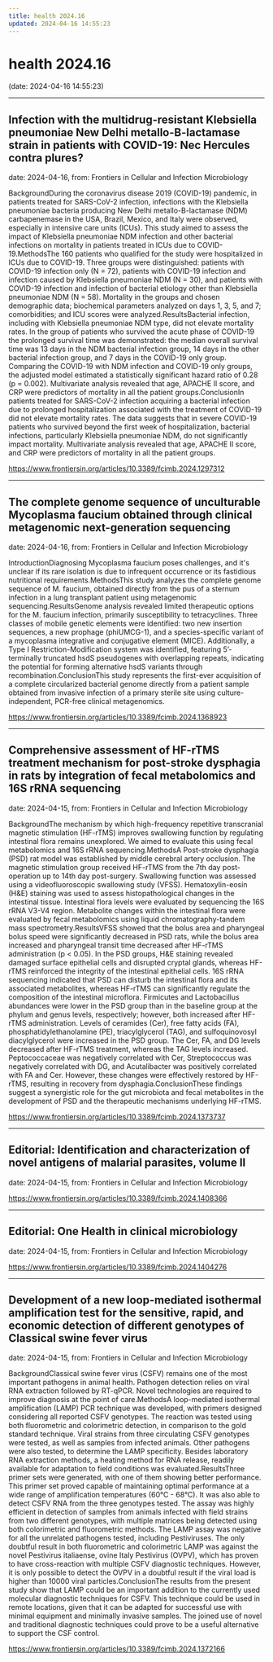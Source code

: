 ```yaml
---
title: health 2024.16
updated: 2024-04-16 14:55:23
---
```


# health 2024.16

(date: 2024-04-16 14:55:23)

---

## Infection with the multidrug-resistant Klebsiella pneumoniae New Delhi metallo-B-lactamase strain in patients with COVID-19: Nec Hercules contra plures?

date: 2024-04-16, from: Frontiers in Cellular and Infection Microbiology

BackgroundDuring the coronavirus disease 2019 (COVID-19) pandemic, in patients treated for SARS-CoV-2 infection, infections with the Klebsiella pneumoniae bacteria producing New Delhi metallo-B-lactamase (NDM) carbapenemase in the USA, Brazil, Mexico, and Italy were observed, especially in intensive care units (ICUs). This study aimed to assess the impact of Klebsiella pneumoniae NDM infection and other bacterial infections on mortality in patients treated in ICUs due to COVID-19.MethodsThe 160 patients who qualified for the study were hospitalized in ICUs due to COVID-19. Three groups were distinguished: patients with COVID-19 infection only (N = 72), patients with COVID-19 infection and infection caused by Klebsiella pneumoniae NDM (N = 30), and patients with COVID-19 infection and infection of bacterial etiology other than Klebsiella pneumoniae NDM (N = 58). Mortality in the groups and chosen demographic data; biochemical parameters analyzed on days 1, 3, 5, and 7; comorbidities; and ICU scores were analyzed.ResultsBacterial infection, including with Klebsiella pneumoniae NDM type, did not elevate mortality rates. In the group of patients who survived the acute phase of COVID-19 the prolonged survival time was demonstrated: the median overall survival time was 13 days in the NDM bacterial infection group, 14 days in the other bacterial infection group, and 7 days in the COVID-19 only group. Comparing the COVID-19 with NDM infection and COVID-19 only groups, the adjusted model estimated a statistically significant hazard ratio of 0.28 (p = 0.002). Multivariate analysis revealed that age, APACHE II score, and CRP were predictors of mortality in all the patient groups.ConclusionIn patients treated for SARS-CoV-2 infection acquiring a bacterial infection due to prolonged hospitalization associated with the treatment of COVID-19 did not elevate mortality rates. The data suggests that in severe COVID-19 patients who survived beyond the first week of hospitalization, bacterial infections, particularly Klebsiella pneumoniae NDM, do not significantly impact mortality. Multivariate analysis revealed that age, APACHE II score, and CRP were predictors of mortality in all the patient groups. 

<https://www.frontiersin.org/articles/10.3389/fcimb.2024.1297312>

---

## The complete genome sequence of unculturable Mycoplasma faucium obtained through clinical metagenomic next-generation sequencing

date: 2024-04-16, from: Frontiers in Cellular and Infection Microbiology

IntroductionDiagnosing Mycoplasma faucium poses challenges, and it's unclear if its rare isolation is due to infrequent occurrence or its fastidious nutritional requirements.MethodsThis study analyzes the complete genome sequence of M. faucium, obtained directly from the pus of a sternum infection in a lung transplant patient using metagenomic sequencing.ResultsGenome analysis revealed limited therapeutic options for the M. faucium infection, primarily susceptibility to tetracyclines. Three classes of mobile genetic elements were identified: two new insertion sequences, a new prophage (phiUMCG-1), and a species-specific variant of a mycoplasma integrative and conjugative element (MICE). Additionally, a Type I Restriction-Modification system was identified, featuring 5’-terminally truncated hsdS pseudogenes with overlapping repeats, indicating the potential for forming alternative hsdS variants through recombination.ConclusionThis study represents the first-ever acquisition of a complete circularized bacterial genome directly from a patient sample obtained from invasive infection of a primary sterile site using culture-independent, PCR-free clinical metagenomics. 

<https://www.frontiersin.org/articles/10.3389/fcimb.2024.1368923>

---

## Comprehensive assessment of HF-rTMS treatment mechanism for post-stroke dysphagia in rats by integration of fecal metabolomics and 16S rRNA sequencing

date: 2024-04-15, from: Frontiers in Cellular and Infection Microbiology

BackgroundThe mechanism by which high-frequency repetitive transcranial magnetic stimulation (HF-rTMS) improves swallowing function by regulating intestinal flora remains unexplored. We aimed to evaluate this using fecal metabolomics and 16S rRNA sequencing.MethodsA Post-stroke dysphagia (PSD) rat model was established by middle cerebral artery occlusion. The magnetic stimulation group received HF-rTMS from the 7th day post-operation up to 14th day post-surgery. Swallowing function was assessed using a videofluoroscopic swallowing study (VFSS). Hematoxylin-eosin (H&E) staining was used to assess histopathological changes in the intestinal tissue. Intestinal flora levels were evaluated by sequencing the 16S rRNA V3-V4 region. Metabolite changes within the intestinal flora were evaluated by fecal metabolomics using liquid chromatography-tandem mass spectrometry.ResultsVFSS showed that the bolus area and pharyngeal bolus speed were significantly decreased in PSD rats, while the bolus area increased and pharyngeal transit time decreased after HF-rTMS administration (p < 0.05). In the PSD groups, H&E staining revealed damaged surface epithelial cells and disrupted cryptal glands, whereas HF-rTMS reinforced the integrity of the intestinal epithelial cells. 16S rRNA sequencing indicated that PSD can disturb the intestinal flora and its associated metabolites, whereas HF-rTMS can significantly regulate the composition of the intestinal microflora. Firmicutes and Lactobacillus abundances were lower in the PSD group than in the baseline group at the phylum and genus levels, respectively; however, both increased after HF-rTMS administration. Levels of ceramides (Cer), free fatty acids (FA), phosphatidylethanolamine (PE), triacylglycerol (TAG), and sulfoquinovosyl diacylglycerol were increased in the PSD group. The Cer, FA, and DG levels decreased after HF-rTMS treatment, whereas the TAG levels increased. Peptococcaceae was negatively correlated with Cer, Streptococcus was negatively correlated with DG, and Acutalibacter was positively correlated with FA and Cer. However, these changes were effectively restored by HF-rTMS, resulting in recovery from dysphagia.ConclusionThese findings suggest a synergistic role for the gut microbiota and fecal metabolites in the development of PSD and the therapeutic mechanisms underlying HF-rTMS. 

<https://www.frontiersin.org/articles/10.3389/fcimb.2024.1373737>

---

## Editorial: Identification and characterization of novel antigens of malarial parasites, volume II

date: 2024-04-15, from: Frontiers in Cellular and Infection Microbiology

 

<https://www.frontiersin.org/articles/10.3389/fcimb.2024.1408366>

---

## Editorial: One Health in clinical microbiology

date: 2024-04-15, from: Frontiers in Cellular and Infection Microbiology

 

<https://www.frontiersin.org/articles/10.3389/fcimb.2024.1404276>

---

## Development of a new loop-mediated isothermal amplification test for the sensitive, rapid, and economic detection of different genotypes of Classical swine fever virus

date: 2024-04-15, from: Frontiers in Cellular and Infection Microbiology

BackgroundClassical swine fever virus (CSFV) remains one of the most important pathogens in animal health. Pathogen detection relies on viral RNA extraction followed by RT-qPCR. Novel technologies are required to improve diagnosis at the point of care.MethodsA loop-mediated isothermal amplification (LAMP) PCR technique was developed, with primers designed considering all reported CSFV genotypes. The reaction was tested using both fluorometric and colorimetric detection, in comparison to the gold standard technique. Viral strains from three circulating CSFV genotypes were tested, as well as samples from infected animals. Other pathogens were also tested, to determine the LAMP specificity. Besides laboratory RNA extraction methods, a heating method for RNA release, readily available for adaptation to field conditions was evaluated.ResultsThree primer sets were generated, with one of them showing better performance. This primer set proved capable of maintaining optimal performance at a wide range of amplification temperatures (60°C - 68°C). It was also able to detect CSFV RNA from the three genotypes tested. The assay was highly efficient in detection of samples from animals infected with field strains from two different genotypes, with multiple matrices being detected using both colorimetric and fluorometric methods. The LAMP assay was negative for all the unrelated pathogens tested, including Pestiviruses. The only doubtful result in both fluorometric and colorimetric LAMP was against the novel Pestivirus italiaense, ovine Italy Pestivirus (OVPV), which has proven to have cross-reaction with multiple CSFV diagnostic techniques. However, it is only possible to detect the OVPV in a doubtful result if the viral load is higher than 10000 viral particles.ConclusionThe results from the present study show that LAMP could be an important addition to the currently used molecular diagnostic techniques for CSFV. This technique could be used in remote locations, given that it can be adapted for successful use with minimal equipment and minimally invasive samples. The joined use of novel and traditional diagnostic techniques could prove to be a useful alternative to support the CSF control. 

<https://www.frontiersin.org/articles/10.3389/fcimb.2024.1372166>

